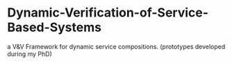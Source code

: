 # Dynamic-Verification-of-Service-Based-Systems
a V&amp;V Framework for dynamic service compositions. (prototypes developed during my PhD)
